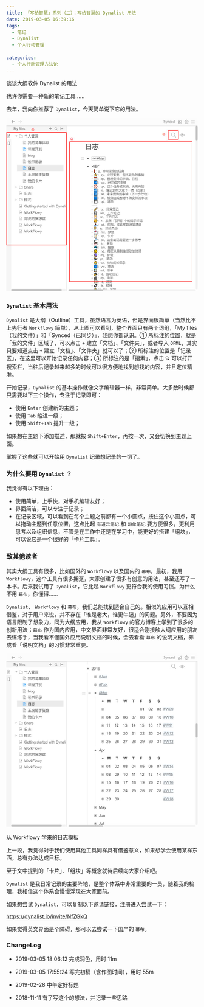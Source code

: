```yaml
---
title: 「写给智慧」系列（二）：写给智慧的 Dynalist 用法
date: 2019-03-05 16:39:16
tags:
  - 笔记
  - Dynalist
  - 个人行动管理

categories:
  - 个人行动管理方法论
---
```

谈谈大纲软件 Dynalist 的用法

也许你需要一种新的笔记工具……

<!--more-->

去年，我向你推荐了 `Dynalist`，今天简单说下它的用法。

![](https://raw.githubusercontent.com/wanghusw/BlogPic/master/Dynalist.jpg)

### `Dynalist` 基本用法

`Dynalist` 是大纲（Outline）工具，虽然语言为英语，但是界面很简单（当然比不上先行者 `Workflowy` 简单），从上图可以看到，整个界面只有两个词组，「My files（我的文件）」和「Synced（已同步）」，我想你都认识。① 所标注的位置，就是「我的文件」区域了，可以点击 `+` 建立「文档」、「文件夹」，或者导入 `OPML`，其实只要知道点击 `+` 建立「文档」、「文件夹」就可以了；② 所标注的位置是「记录区」，在这里可以开始记录任何内容；③ 所标注的是「搜索」，点击 `🔍` 可以打开搜索栏，当往后记录越来越多的时候可以很方便地找到想找的内容，并且定位精准。

开始记录，`Dynalist` 的基本操作就像文字编辑器一样，非常简单。大多数时候都只需要以下三个操作，专注于记录即可：

- 使用 `Enter` 创建新的主题；
- 使用 `Tab` 缩进一级；
- 使用 `Shift+Tab` 提升一级；

如果想在主题下添加描述，那就按 `Shift+Enter`，再按一次，又会切换到主题上面。

掌握了这些就可以开始用 `Dynalist` 记录想记录的一切了。

### 为什么要用 `Dynalist` ？

我觉得有以下理由：

- 使用简单，上手快，对手机编辑友好；
- 界面简洁，可以专注于记录；
- 在记录区域，可以看到在每个主题之前都有一个小圆点，按住这个小圆点，可以拖动主题到任意位置，这点比起 `有道云笔记` 和 `印象笔记` 要方便很多，更利用思考以及组织信息，不管是在工作中还是在学习中，能更好的搭建「组块」，可以说它是一个很好的「卡片工具」。

### 致其他读者

其实大纲工具有很多，比如国外的 `Workflowy` 以及国内的 `幕布`，最初，我用 `Workflowy`，这个工具有很多拥趸，大家创建了很多有创意的用法，甚至还写了一本书。后来我试用了 `Dynalist`，它比起 `Workflowy` 更符合我的使用习惯。为什么不用 `幕布`，你懂得……

`Dynalist`、 `Workflowy` 和 `幕布`，我们总能找到适合自己的。相似的应用可以互相借鉴，对于用户来说，并不存在「谁是老大，谁更牛逼」的问题。另外，不要因为语言限制了想象力，同为大纲应用，我从 `Workflowy` 的官方博客上学到了很多的创新用法；`幕布` 作为国内应用，中文界面非常友好，很适合刚接触大纲应用的朋友去练练手，当我看不懂国外应用说明文档的时候，会去看看 `幕布` 的说明文档，养成看「说明文档」的习惯非常重要。

![](https://raw.githubusercontent.com/wanghusw/BlogPic/master/Dynalist2.jpg)

从 Workflowy 学来的日志模板

上一段，我觉得对于我们使用其他工具同样具有借鉴意义，如果想学会使用某样东西，总有办法达成目标。

至于文中提到的「卡片」、「组块」等概念就待后续向大家介绍吧。

`Dynalist` 是我日常记录的主要阵地，是整个体系中非常重要的一员，随着我的梳理，我相信这个体系会慢慢浮现在大家面前。

如果想尝试 `Dynalist`，可以复制以下邀请链接，注册进入尝试一下：

https://dynalist.io/invite/NfZGkQ

如果觉得英文界面是个障碍，那可以去尝试一下国产的 `幕布`。

### ChangeLog
- 2019-03-05 18:06:12 完成润色，用时 11m

- 2019-03-05 17:55:24 写完初稿（含作图时间），用时 55m

- 2019-02-28 中午定好标题

- 2018-11-11 有了写这个的想法，并记录一些思路

  